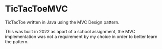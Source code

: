 # TicTacToeMVC
TicTacToe written in Java using the MVC Design pattern. 

This was built in 2022 as apart of a school assignment, the MVC implementation was not a requirement by my choice in order to better learn the pattern.
